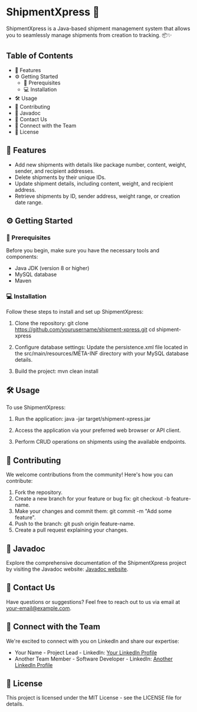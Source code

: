 # ShipmentXpress :truck:

ShipmentXpress is a Java-based shipment management system that allows you to seamlessly manage shipments from creation to tracking. 📦✨

## Table of Contents

- :rocket: Features
- :gear: Getting Started
  - :wrench: Prerequisites
  - :computer: Installation
- :hammer_and_wrench: Usage
- :raised_hands: Contributing
- :book: Javadoc
- :email: Contact Us
- :link: Connect with the Team
- :scroll: License

## :rocket: Features

- Add new shipments with details like package number, content, weight, sender, and recipient addresses.
- Delete shipments by their unique IDs.
- Update shipment details, including content, weight, and recipient address.
- Retrieve shipments by ID, sender address, weight range, or creation date range.

## :gear: Getting Started

### :wrench: Prerequisites

Before you begin, make sure you have the necessary tools and components:

- Java JDK (version 8 or higher)
- MySQL database
- Maven

### :computer: Installation

Follow these steps to install and set up ShipmentXpress:

1. Clone the repository:
   git clone https://github.com/yourusername/shipment-xpress.git
   cd shipment-xpress

2. Configure database settings:
   Update the persistence.xml file located in the src/main/resources/META-INF directory with your MySQL database details.

3. Build the project:
   mvn clean install

## :hammer_and_wrench: Usage

To use ShipmentXpress:

1. Run the application:
   java -jar target/shipment-xpress.jar

2. Access the application via your preferred web browser or API client.

3. Perform CRUD operations on shipments using the available endpoints.

## :raised_hands: Contributing

We welcome contributions from the community! Here's how you can contribute:

1. Fork the repository.
2. Create a new branch for your feature or bug fix: git checkout -b feature-name.
3. Make your changes and commit them: git commit -m "Add some feature".
4. Push to the branch: git push origin feature-name.
5. Create a pull request explaining your changes.

## :book: Javadoc

Explore the comprehensive documentation of the ShipmentXpress project by visiting the Javadoc website: [Javadoc website](https://your-javadoc-website-url.com).

## :email: Contact Us

Have questions or suggestions? Feel free to reach out to us via email at your-email@example.com.

## :link: Connect with the Team

We're excited to connect with you on LinkedIn and share our expertise:

- Your Name - Project Lead - LinkedIn: [Your LinkedIn Profile](https://www.linkedin.com/in/your-profile-url/)
- Another Team Member - Software Developer - LinkedIn: [Another LinkedIn Profile](https://www.linkedin.com/in/another-profile-url/)

## :scroll: License

This project is licensed under the MIT License - see the LICENSE file for details.
